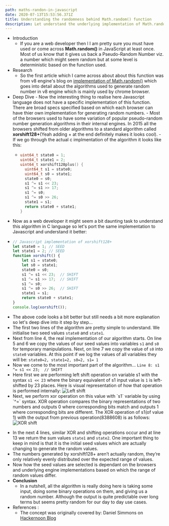 ```yaml
---
path: maths-randon-in-javascript
date: 2020-07-13T15:53:56.371Z
title: Understanding the randomness behind Math.random() function
description: Let understand the underlying implementation of Math.random() function
---
```

* Introduction
  * If you are a web developer then l I am pretty sure you must have used or come across **Math.random()** in JavaScript at least once. Most of us know that it gives us back a Pseudo-Random Number viz. a number which might seem random but at some level is deterministic based on the function used.
* Research
  * So the first article which I came across about about this function was from v8 engine's blog on [implementation of Math.random()](https://v8.dev/blog/math-random) which goes into detail about the algorithms used to generate random number in v8 engine which is mainly used by chrome browser.
* Deep Dive
      - Now the interesting thing to realise here Javascript language does not have a specific implementation of this function. There are broad specs specified based on which each browser can have thier own implementation for generating random numbers.
      - Most of the browsers used to have some variation of popular pseudo-random number generation algorithms in their internal engines. In 2015 all the browsers shifted from older algorithms to a standard algorithm called **xorshift128+**(Yeah adding + at the end definitely makes it looks cool).
      - If we go through the actual c implmentation of the algorithm it looks like this:
  * ```c
    uint64_t state0 = 1;
    uint64_t state1 = 2;
    uint64_t xorshift128plus() {
      uint64_t s1 = state0;
      uint64_t s0 = state1;
      state0 = s0;
      s1 ^= s1 << 23;
      s1 ^= s1 >> 17;
      s1 ^= s0;
      s1 ^= s0 >> 26;
      state1 = s1;
      return state0 + state1;
    }
    ```
* Now as a web developer it might seem a bit daunting task to understand this algorithm in C language so let's port the same implementation to Javascript and understand it better: 
* ```javascript
  // Javascript implementation of xorshift128+
  let state0 = 1; // SEED 
  let state1 = 2; // SEED
  function xorshift() {
      let s1 = state0; 
      let s0 = state1; 
      state0 = s0; 
      s1 ^= s1 << 23;  // SHIFT
      s1 ^= s1 >> 17;  // SHIFT
      s1 ^= s0;
      s1 ^= s0 >> 26;  // SHIFT
      state1 = s1;
      return state0 + state1;
  }
  console.log(xorshift());
  ```
* The above code looks a bit better but still needs a bit more explanation so let's deep dive into it step by step...
* The first two lines of the algorithm are pretty simple to understand. We initialise two seed values `state0` and `state1`.
* Next from line 4, the real implementation of our algorithm starts. On line 5 and 6 we copy the values of our seed values into variables `s1` and `s0` for temporary manipulations. Next, on line 7 we copy the value of `s0` into `state0` variables. At this point if we log the values of all variables they will be:
  `state0=2, state1=2, s0=2, s1= 1` 
* Now we come to the most important part of the algorithm...
  `Line 8: s1 ^= s1 << 23;  // SHIFT`
* Here first we are performing left shift operation on variable s1 with the syntax `s1 << 23` where the binary equivalent of s1 input value is `1` is left-shifted by 23 places. Here is visual representation of how that operation is performed internally:
  ![Left shift](https://res.cloudinary.com/dk22rcdch/image/upload/v1594474288/Blogimages/Screenshot_2020-07-11_at_7.01.11_PM_shh38t.png "Left shift step")
* Next, we perform xor operation on this value with \`s1\` variable by using \`^=\` syntax. XOR operation compares the binary representations of two numbers and outputs 0 where corresponding bits match and outputs 1 where corresponding bits are different. The XOR operation of s1(of value 1) with the output from previous operation(8388608) is as follows:
  ![XOR shift](https://res.cloudinary.com/dk22rcdch/image/upload/v1594475093/Blogimages/Screenshot_2020-07-11_at_7.13.23_PM_ipjkjb.png "XOR shift")
- In the next 4 lines, similar XOR and shifting operations occur and at line 13 we return the sum values `state1` and `state2`. One important thing to keep in mind is that it is the initial seed values which are actually changing to generate the random values.
- The numbers generated by xorshift128+ aren’t actually random, they’re only relatively evenly distributed over the expected range of values. 
- Now how the seed values are selected is dependant on the browsers and underlying engine implementations based on which the range of random values differ.
- **Conclusion**
    - In a nutshell, all the algorithm is really doing here is taking some input, doing some binary operations on them, and giving us a random number. Although the output is quite predictable over long terms but seems pretty random for our day to day use cases. 
- References :   
    - The concept was originally covered by:
Daniel Simmons on [Hackernoon Blog](https://hackernoon.com/how-does-javascripts-math-random-generate-random-numbers-ef0de6a20131)
